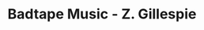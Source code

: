 ---
layout: artist
title: Badtape Music - Z. Gillespie
artist: zach
permalink: /artists/z-gillespie
---
